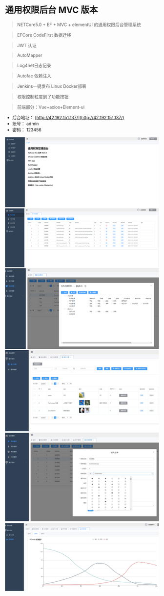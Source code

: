 # 通用权限后台 MVC 版本

> NETCore5.0 + EF + MVC + elementUI 的通用权限后台管理系统 

> EFCore CodeFirst 数据迁移

> JWT 认证

> AutoMapper

> Log4net日志记录

> Autofac 依赖注入

> Jenkins一键发布 Linux Docker部署

> 权限控制粒度到了功能按钮

> 前端部分：Vue+axios+Element-ui


- 后台地址： [http://42.192.151.137/](http://42.192.151.137/)
- 账号： admin
- 密码： 123456

![An image 1](./imgs/admin_mvc_1.png)
![An image 2](./imgs/admin_mvc_2.png)
![An image 3](./imgs/admin_mvc_3.png)
![An image 4](./imgs/admin_mvc_4.jpg)
![An image 5](./imgs/admin_mvc_5.jpg)
![An image 6](./imgs/admin_mvc_6.png)

